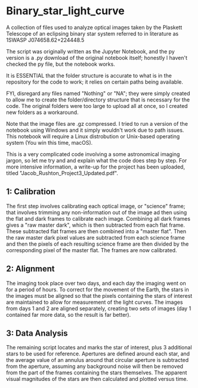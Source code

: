 # Binary_star_light_curve
A collection of files used to analyze optical images taken by the Plaskett Telescope of an eclipsing binary star system referred to in literature as 1SWASP J074658.62+224448.5

The script was originally written as the Jupyter Notebook, and the py version is a .py download of the original notebook itself; honestly I haven't checked the py file, but the notebook works.

It is ESSENTIAL that the folder structure is accurate to what is in the repository for the code to work; it relies on certain paths being available.  

FYI, disregard any files named "Nothing" or "NA"; they were simply created to allow me to create the folder/directory structure that is necessary for the code.  The original folders were too large to upload all at once, so I created new folders as a workaround.

Note that the image files are .gz compressed.  I tried to run a version of the notebook using Windows and it simply wouldn't work due to path issues.  This notebook will require a Linux distrobution or Unix-based operating system (You win this time, macOS).

This is a very complicated code involving a some astronomical imaging jargon, so let me try and and explain what the code does step by step.  For more intensive information, a write-up for the project has been uploaded, titled "Jacob_Rushton_Project3_Updated.pdf".

## 1: Calibration
The first step involves calibrating each optical image, or "science" frame;  that involves trimming any non-information out of the image ad then using the flat and dark frames to calibrate each image.  Combining all dark frames gives a "raw master dark", which is then subtracted from each flat frame.  These subtracted flat frames are then combined into a "master flat".  Then the raw master dark pixel values are subtracted from each science frame and then the pixels of each resulting science frame are then divided by the corresponding pixel of the master flat. The frames are now calibrated.

## 2: Alignment
The imaging took place over two days, and each day the imaging went on for a period of hours.  To correct for the movement of the Earth, the stars in the images must be aligned so that the pixels containing the stars of interest are maintained to allow for measurement of the light curves. The images from days 1 and 2 are aligned separately, creating two sets of images (day 1 contained far more data, so the result is far better).

## 3: Data Analysis
The remaining script locates and marks the star of interest, plus 3 additional stars to be used for reference.  Apertures are defined around each star, and the average value of an annulus around that circular aperture is subtracted from the aperture, assuming any background noise will then be removed from the part of the frames containing the stars themselves.  The apparent visual magnitudes of the stars are then calculated and plotted versus time.
